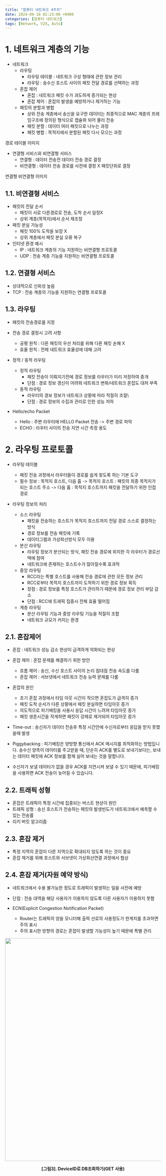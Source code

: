 ```yaml
---
title: "컴퓨터 네트워크 4주차"
date: 2024-09-18 02:23:00 +0900
categories: [컴퓨터 네트워크]
tags: [Network, V2X, Auto]
---
```


# 1. 네트워크 계층의 기능
- 네트워크
    - 라우팅
        - 라우팅 테이블 : 네트워크 구성 형태에 관한 정보 관리
        - 라우팅 : 송수신 호스트 사이의 패킷 전달 경로를 선택하는 과정
    - 혼잡 제어
        - 혼잡 : 네트워크 패킷 수가 과도하게 증가되는 현상
        - 혼잡 제어 : 혼잡의 발생을 예방하거나 제거하는 기능
    - 패킷의 분할과 병합
        - 상위 전송 계층에서 송신을 요구한 데이터는 최종적으로 MAC 계층의 프레임구조에 정의된 형식으로 캡슐화 되어 물리 전송
        - 패킷 분할 : 데이터 여러 패킷으로 나누는 과정
        - 패킷 병합 : 목적지에서 분할된 패킷 다시 모으는 과정

경로 테이블 이미지

- 연결형 서비스와 비연결형 서비스
    - 연결형 : 데이터 전송전 데이터 전송 경로 결정
    - 비연결형 : 데이터 전송 경로를 사전에 결정 X 패킷단위로 결정

연결형 비연결형 이미지

## 1.1. 비연결형 서비스
- 패킷의 전달 순서
    - 패킷이 서로 다른경로로 전송, 도착 순서 일정X
    - 상위 계층(목적지)에서 순서 재조정
- 패킷 분실 가능성
    - 패킷 100% 도착을 보장 X
    - 상위 계층에서 패킷 분실 오류 복구
- 인터넷 환경 예시
    - IP : 네트워크 계층의 기능 지원하는 비연결형 프로토콜
    - UDP : 전송 계층 기능을 지원하는 비연결형 프로토콜

## 1.2. 연결형 서비스
- 상대적으로 신뢰성 높음
- TCP : 전송 계층의 기능을 지원하는 연결형 프로토콜

## 1.3. 라우팅
- 패킷의 전송경로를 지정
- 전송 경로 결정시 고려 사항
    - 공평 원칙 : 다른 패킷의 우선 처리를 위해 다른 패킷 손해 X
    - 효율 원칙 : 전체 네트워크 효율성에 대해 고려

- 정적 / 동적 라우팅
    - 정적 라우팅
        - 패킷 전송이 이뤄지기전에 경로 정보를 라우터가 미리 저장하여 중개
        - 단점 : 경로 정보 갱신이 어려워 네트워크 변화/네트워크 혼잡도 대처 부족
    - 동적 라우팅
        - 라우터의 경보 정보가 네트워크 상황에 따라 적절히 조절\
        - 단점 : 경로 정보의 수집과 관리로 인한 성능 저하

- Hello/echo Packet
    - Hello : 주변 라우터에 HELLO Packet 전송 -> 주변 경로 파악
    - ECHO : 라우터 사이의 전송 지연 시간 측정 용도

# 2. 라우팅 프로토콜
- 라우팅 테이블
    - 패킷 전송 과정에서 라우터들이 경로를 쉽게 찾도록 하는 기본 도구
    - 필수 정보 : 목적지 호스트, 다음 홉
        -> 목적지 호스트 : 패킷의 최종 목적지가 되는 호스트 주소
        -> 다음 홉 : 목적지 호스트까지 패킷을 전달하기 위한 인접 경로

- 라우팅 정보의 처리
    - 소스 라우팅
        - 패킷을 전송하는 호스트가 목적지 호스트까지 전달 경로 스스로 결정하는 방식
        - 경로 정보를 전송 패킷에 기록
        - 데이터그램과 가상회선방식 모두 이용
    - 분산 라우팅
        - 라우팅 정보가 분산되는 방식, 패킷 전송 경로에 위치한 각 라우터가 경로선택에 참여
        - 네트워크에 존재하는 호스트수가 많아질수록 효과적
    - 중앙 라우팅
        - RCC라는 특별 호스트를 사용해 전송 경로에 관한 모든 정보 관리
        - RCC로부터 목적지 호스트까지 도착하기 위한 경로 정보 획득
        - 장점 : 경로 정보를 특정 호스트가 관리하기 때문에 경로 정보 관리 부담 감소
        - 단점 : RCC에 트래픽 집중시 전체 효율 떨어짐
    - 계층 라우팅
        - 분산 라우팅 기능과 중앙 라우팅 기능을 적절히 조합
        - 네트워크 규모가 커지는 환경

## 2.1. 혼잡제어
- 혼잡 : 네트워크 성능 감소 현상이 급격하게 악화되는 현상
- 혼잡 제어 : 혼잡 문제를 해결하기 위한 방안
    - 흐름 제어 : 송신, 수신 호스트 사이의 논리 점대점 전송 속도를 다룸
    - 혼잡 제어 : 서브넷에서 네트워크 전송 능력 문제를 다룸

- 혼잡의 원인
    - 초기 혼잡 과정에서 타임 아웃 시간이 작으면 혼잡도가 급격히 증가
    - 패킷 도착 순서가 다른 상황에서 패킷 분실하면 타임아웃 증가
    - 의도적으로 피기배킹을 사용시 응답 시간이 느려져 타임아웃 증가
    - 패킷 생존시간을 작게하면 패킷이 강제로 제거되어 타임아웃 증가

* Time-out : 송신자가 데이터 전송후 특정 시간안에 수신자로부터 응답을 받지 못했을때 발생
* Piggybacking : 피기배킹은 양방향 통신에서 ACK 메시지를 최적화하는 방법입니다. 송수신 양측이 데이터를 주고받을 때, 단순히 ACK를 별도로 보내기보다는, 보내는 데이터 패킷에 ACK 정보를 함께 실어 보내는 것을 말합니다.

* 수신자가 보낼 데이터가 없을 경우 ACK를 지연시켜 보낼 수 있기 때문에, 피기배킹을 사용하면 ACK 전송이 늦어질 수 있습니다.

## 2.2. 트래픽 성형
- 혼잡은 트래픽이 특정 시간에 집중되는 버스트 현상이 원인
- 트래픽 성형 : 송신 호스트가 전송하는 패킷의 발생빈도가 네트워크에서 예측할 수 있는 전송률
- 리키 버킷 알고리즘

## 2.3. 혼잡 제거
- 특정 지역의 혼잡이 다른 지역으로 확대되지 않도록 하는 것이 중요
- 혼잡 제거를 위해 호스트와 서브넷이 가상회선연결 과정에서 협상

## 2.4. 혼잡 제거(자원 예약 방식)
- 네트워크에서 수용 불가능한 정도로 트래픽이 발생하는 일을 사전에 예방
- 단점 : 전송 대역을 해당 사용자가 이용하지 않도록 다른 사용자가 이용하지 못함

- ECN(Explicit Congestion Notification Packet)
    - Router는 트래픽의 양을 모니터해 출력 선로의 사용정도가 한계치를 초과하면 주의 표시
    - 주의 표시한 방향의 경로는 혼잡이 발생할 가능성이 높기 때문에 특별 관리
<center>
<img src="https://github.com/user-attachments/assets/10f817fd-21f2-4b4a-97da-4fc7ff7891ab" width="720" height=""/>
<p><b>[그림3]. DeviceID로 DB조회하기(GET 사용) </b></p>
</center>

